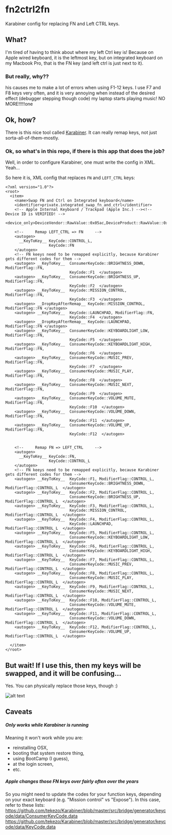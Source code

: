 # fn2ctrl2fn
Karabiner config for replacing FN and Left CTRL keys.

## What?

I'm tired of having to think about where my left Ctrl key is! Because on Apple wired keyboard, it is the leftmost key, but on integrated keyboard on my Macbook Pro, that is the FN key (and left ctrl is just next to it).

### But really, why??

his causes me to make a lot of errors when using F1-12 keys. I use F7 and F8 keys very often, and it is very annoying when instead of the desired effect (debugger stepping though code) my laptop starts playing music! NO MORE!!!!!one

## Ok, how?

There is this nice tool called [Karabiner](https://pqrs.org/osx/karabiner/). It can really remap keys, not just sorta-all-of-them-mostly.

### Ok, so what's in this repo, if there is this app that does the job?

Well, in order to configure Karabiner, one must write the config in XML. Yeah... 

So here it is, XML config that replaces `FN` and `LEFT_CTRL` keys:

```
<?xml version="1.0"?>
<root>
  <item>
    <name>Swap FN and Ctrl on Integrated keyboard</name>
    <identifier>private.integrated_swap_fn_and_ctrl</identifier>
    <!-- Apple Internal Keyboard / Trackpad (Apple Inc.) --><!-- Device ID is VERIFIED! -->
    <device_only>DeviceVendor::RawValue::0x05ac,DeviceProduct::RawValue::0x0253</device_only>

    <!--     Remap LEFT_CTRL => FN     -->
    <autogen>
      __KeyToKey__ KeyCode::CONTROL_L, 
                   KeyCode::FN
    </autogen>
    <!-- FN keeys need to be remapped explicitly, because Karabiner gets different codes for them -->
    <autogen> __KeyToKey__  ConsumerKeyCode::BRIGHTNESS_DOWN, ModifierFlag::FN, 
                            KeyCode::F1  </autogen>
    <autogen> __KeyToKey__  ConsumerKeyCode::BRIGHTNESS_UP, ModifierFlag::FN,
                            KeyCode::F2  </autogen>
    <autogen> __KeyToKey__  KeyCode::MISSION_CONTROL, ModifierFlag::FN,
                            KeyCode::F3  </autogen>
    <autogen> __DropKeyAfterRemap__ KeyCode::MISSION_CONTROL, ModifierFlag::FN </autogen>
    <autogen> __KeyToKey__  KeyCode::LAUNCHPAD, ModifierFlag::FN,
                            KeyCode::F4  </autogen>
    <autogen> __DropKeyAfterRemap__ KeyCode::LAUNCHPAD, ModifierFlag::FN </autogen>
    <autogen> __KeyToKey__  ConsumerKeyCode::KEYBOARDLIGHT_LOW, ModifierFlag::FN,
                            KeyCode::F5  </autogen>
    <autogen> __KeyToKey__  ConsumerKeyCode::KEYBOARDLIGHT_HIGH, ModifierFlag::FN,
                            KeyCode::F6  </autogen>
    <autogen> __KeyToKey__  ConsumerKeyCode::MUSIC_PREV, ModifierFlag::FN,
                            KeyCode::F7  </autogen>
    <autogen> __KeyToKey__  ConsumerKeyCode::MUSIC_PLAY, ModifierFlag::FN,
                            KeyCode::F8  </autogen>
    <autogen> __KeyToKey__  ConsumerKeyCode::MUSIC_NEXT, ModifierFlag::FN,
                            KeyCode::F9  </autogen>
    <autogen> __KeyToKey__  ConsumerKeyCode::VOLUME_MUTE, ModifierFlag::FN,
                            KeyCode::F10  </autogen>
    <autogen> __KeyToKey__  ConsumerKeyCode::VOLUME_DOWN, ModifierFlag::FN,
                            KeyCode::F11  </autogen>
    <autogen> __KeyToKey__  ConsumerKeyCode::VOLUME_UP, ModifierFlag::FN,
                            KeyCode::F12  </autogen>


    <!--     Remap FN => LEFT_CTRL     -->
    <autogen>
      __KeyToKey__ KeyCode::FN, 
                   KeyCode::CONTROL_L
    </autogen>                            
    <!-- FN keeys need to be remapped explicitly, because Karabiner gets different codes for them -->
    <autogen> __KeyToKey__  KeyCode::F1, ModifierFlag::CONTROL_L,
                            ConsumerKeyCode::BRIGHTNESS_DOWN, ModifierFlag::CONTROL_L  </autogen>
    <autogen> __KeyToKey__  KeyCode::F2, ModifierFlag::CONTROL_L,
                            ConsumerKeyCode::BRIGHTNESS_UP, ModifierFlag::CONTROL_L  </autogen>
    <autogen> __KeyToKey__  KeyCode::F3, ModifierFlag::CONTROL_L,
                            KeyCode::MISSION_CONTROL, ModifierFlag::CONTROL_L  </autogen>
    <autogen> __KeyToKey__  KeyCode::F4, ModifierFlag::CONTROL_L,
                            KeyCode::LAUNCHPAD, ModifierFlag::CONTROL_L  </autogen>
    <autogen> __KeyToKey__  KeyCode::F5, ModifierFlag::CONTROL_L,
                            ConsumerKeyCode::KEYBOARDLIGHT_LOW, ModifierFlag::CONTROL_L  </autogen>
    <autogen> __KeyToKey__  KeyCode::F6, ModifierFlag::CONTROL_L,
                            ConsumerKeyCode::KEYBOARDLIGHT_HIGH, ModifierFlag::CONTROL_L  </autogen>
    <autogen> __KeyToKey__  KeyCode::F7, ModifierFlag::CONTROL_L,
                            ConsumerKeyCode::MUSIC_PREV, ModifierFlag::CONTROL_L  </autogen>
    <autogen> __KeyToKey__  KeyCode::F8, ModifierFlag::CONTROL_L,
                            ConsumerKeyCode::MUSIC_PLAY, ModifierFlag::CONTROL_L  </autogen>
    <autogen> __KeyToKey__  KeyCode::F9, ModifierFlag::CONTROL_L,
                            ConsumerKeyCode::MUSIC_NEXT, ModifierFlag::CONTROL_L  </autogen>
    <autogen> __KeyToKey__  KeyCode::F10, ModifierFlag::CONTROL_L,
                            ConsumerKeyCode::VOLUME_MUTE, ModifierFlag::CONTROL_L  </autogen>
    <autogen> __KeyToKey__  KeyCode::F11, ModifierFlag::CONTROL_L,
                            ConsumerKeyCode::VOLUME_DOWN, ModifierFlag::CONTROL_L  </autogen>
    <autogen> __KeyToKey__  KeyCode::F12, ModifierFlag::CONTROL_L,
                            ConsumerKeyCode::VOLUME_UP, ModifierFlag::CONTROL_L  </autogen>

  </item>
</root>
```

## But wait! If I use this, then my keys will be swapped, and it will be confusing...

Yes. You can physically replace those keys, though :)

![alt text](https://github.com/frnhr/fn2ctrl2fn/raw/master/src/swapped_keys.jpg "Swapped FN and LEFT_CTRL keys")


## Caveats

##### Only works while Karabiner is running

Meaning it won't work while you are:
 * reinstalling OSX,
 * booting that system restore thing,
 * using BootCamp (I guess),
 * at the login screen,
 * etc.


##### Apple changes those FN keys over fairly often over the years

So you might need to update the codes for your function keys, depending on your exact keyboard (e.g. "Mission control" vs "Expose").
In this case, refer to these lists:
https://github.com/tekezo/Karabiner/blob/master/src/bridge/generator/keycode/data/ConsumerKeyCode.data
https://github.com/tekezo/Karabiner/blob/master/src/bridge/generator/keycode/data/KeyCode.data



